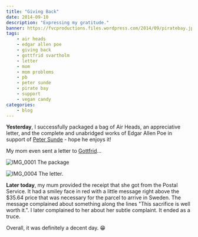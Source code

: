 ```yaml
---
title: "Giving Back"
date: 2014-09-10
description: "Expressing my gratitude."
banner: https://fvcproductions.files.wordpress.com/2014/09/piratebay.jpg
tags:
    - air heads
    - edgar allen poe
    - giving back
    - gottfrid svartholm
    - letter
    - mom
    - mom problems
    - pb
    - peter sunde
    - pirate bay
    - support
    - vegan candy
categories:
    - blog
---
```


**Yesterday**, I successfully packaged a bag of Air Heads, an appreciative letter, and the complete and unabridged works of Edgar Allen Poe in support of [Peter Sunde](//www.facebook.com/pages/Peter-Sunde/126485467393990) - hope he enjoys it!

My mom even sent a letter to [Gottfrid](//www.facebook.com/pages/Gottfrid-Svartholm/103131853059969)...

![IMG_0001](//fvcproductions.files.wordpress.com/2014/09/img_0001.jpg?w=224) The package

![IMG_0004](//fvcproductions.files.wordpress.com/2014/09/img_0004.jpg?w=224) The letter.

**Later today**, my mum provided the receipt that she got from the Postal Service. It had a smiley face in red with a little message right above the \$35.64 price that was necessary for the parcel to arrive in Sweden. The message complained about something along the lines "This sacrifice is well worth it.". I later complained to her about her subtle complaint. It ended as a truce.

Overall, it was definitely a decent day. :grin:
